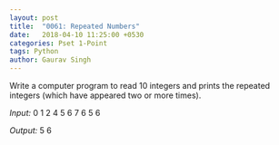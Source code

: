 ```yaml
---
layout: post
title:  "0061: Repeated Numbers"
date:   2018-04-10 11:25:00 +0530
categories: Pset 1-Point
tags: Python
author: Gaurav Singh
---
```

Write a computer program to read 10 integers and prints the repeated integers (which have appeared two or more times).

_Input:_ 0 1 2 4 5 6 7 6 5 6

_Output:_ 5 6
